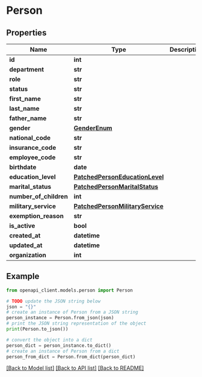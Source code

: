 # Person


## Properties

Name | Type | Description | Notes
------------ | ------------- | ------------- | -------------
**id** | **int** |  | [readonly] 
**department** | **str** |  | [readonly] 
**role** | **str** |  | [readonly] 
**status** | **str** |  | [readonly] 
**first_name** | **str** |  | 
**last_name** | **str** |  | 
**father_name** | **str** |  | 
**gender** | [**GenderEnum**](GenderEnum.md) |  | 
**national_code** | **str** |  | 
**insurance_code** | **str** |  | [optional] 
**employee_code** | **str** |  | [optional] 
**birthdate** | **date** |  | [optional] 
**education_level** | [**PatchedPersonEducationLevel**](PatchedPersonEducationLevel.md) |  | [optional] 
**marital_status** | [**PatchedPersonMaritalStatus**](PatchedPersonMaritalStatus.md) |  | [optional] 
**number_of_children** | **int** |  | [optional] 
**military_service** | [**PatchedPersonMilitaryService**](PatchedPersonMilitaryService.md) |  | [optional] 
**exemption_reason** | **str** |  | [optional] 
**is_active** | **bool** |  | [optional] 
**created_at** | **datetime** |  | [readonly] 
**updated_at** | **datetime** |  | [readonly] 
**organization** | **int** |  | 

## Example

```python
from openapi_client.models.person import Person

# TODO update the JSON string below
json = "{}"
# create an instance of Person from a JSON string
person_instance = Person.from_json(json)
# print the JSON string representation of the object
print(Person.to_json())

# convert the object into a dict
person_dict = person_instance.to_dict()
# create an instance of Person from a dict
person_from_dict = Person.from_dict(person_dict)
```
[[Back to Model list]](../README.md#documentation-for-models) [[Back to API list]](../README.md#documentation-for-api-endpoints) [[Back to README]](../README.md)


